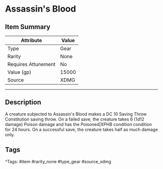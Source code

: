 # Assassin's Blood

## Item Summary

| Attribute            | Value                        |
|----------------------|------------------------------|
| Type                 | Gear |
| Rarity               | None             |
| Requires Attunement  | No                |
| Value (gp)           | 15000    |
| Source               | XDMG |

---

## Description

A creature subjected to Assassin's Blood makes a DC 10 Saving Throw Constitution saving throw. On a failed save, the creature takes 6 (1d12 damage) Poison damage and has the Poisoned|XPHB condition condition for 24 hours. On a successful save, the creature takes half as much damage only.

## Tags

^Tags: #item #rarity_none #type_gear #source_xdmg